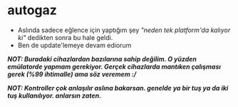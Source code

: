 # autogaz
 - Aslında sadece eğlence için yaptığım şey *"neden tek platform'da kalıyor ki"* dedikten sonra bu hale geldi.
 - Ben de update'lemeye devam ediorum

***NOT: Buradaki cihazlardan bazılarına sahip değilim. O yüzden emülatorde yapmam gerekiyor. Gerçek cihazlarda mantıken çalışması gerek (%99 ihtimalle) ama söz veremem :/***

***NOT: Kontroller çok anlaşılır aslına bakarsan. genelde ya bir tuş ya da iki tuş kullanılıyor. anlarsın zaten.***
